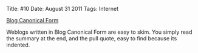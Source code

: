 Title: #10
Date: August 31 2011
Tags: Internet

[Blog Canonical Form][bcf]

Weblogs written in Blog Canonical Form are easy to skim. You simply read
the summary at the end, and the pull quote, easy to find because its
indented. 

[bcf]: http://theincidentaleconomist.com/wordpress/reading-blog-canonical-form/
